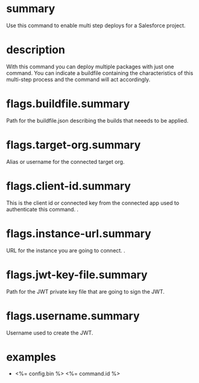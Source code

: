 # summary

Use this command to enable multi step deploys for a Salesforce project.

# description

With this command you can deploy multiple packages with just one command. You can indicate a buildfile containing the characteristics of this multi-step process and the command will act accordingly.

# flags.buildfile.summary

Path for the buildfile.json describing the builds that neeeds to be applied.

# flags.target-org.summary

Alias or username for the connected target org.

# flags.client-id.summary

This is the client id or connected key from the connected app used to authenticate this command. .

# flags.instance-url.summary

URL for the instance you are going to connect. .

# flags.jwt-key-file.summary

Path for the JWT private key file that are going to sign the JWT.

# flags.username.summary

Username used to create the JWT.

# examples

- <%= config.bin %> <%= command.id %>
